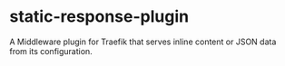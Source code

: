 # static-response-plugin

A Middleware plugin for Traefik that serves inline content or JSON data from its configuration.
